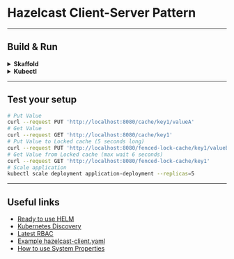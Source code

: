 # Hazelcast Client-Server Pattern
---
## Build & Run

<details>
  <summary><b>Skaffold</b></summary>

Execute Skaffold in dev mode
```bash
skaffold dev
```

</details>

<details>
  <summary><b>Kubectl</b></summary>

1. Build Docker image and Push
```bash
docker build -t bitxon/app-hz-client-server:latest .
docker push bitxon/app-hz-client-server:latest
```

2. Deploy to Kubernetes
```bash
# Apply hazelcast RBAC
kubectl apply -f k8s/hazelcast-rbac.yaml
# Create hazelcast configmap
kubectl apply -f k8s/hazelcast-configmap.yaml
# Expose hazelcast(5701) for discovery
kubectl apply -f k8s/hazelcast-service.yaml
# Create hazelcast deployment
kubectl apply -f k8s/hazelcast-deployment.yaml
# Create application deployment
kubectl apply -f k8s/app-deployment.yaml
# Expose application(8080)
kubectl apply -f k8s/app-service.yaml
```

3. Expose service port to local machine
```bash
kubectl port-forward service/application-service 8080:8080
```

Cleanup
```bash
kubectl delete -f k8s/app-service.yaml
kubectl delete -f k8s/app-deployment.yaml
kubectl delete -f k8s/hazelcast-deployment.yaml
kubectl delete -f k8s/hazelcast-service.yaml
kubectl delete -f k8s/hazelcast-configmap.yaml
kubectl delete -f k8s/hazelcast-rbac.yaml
```

</details>

---
## Test your setup
```bash
# Put Value
curl --request PUT 'http://localhost:8080/cache/key1/valueA'
# Get Value
curl --request GET 'http://localhost:8080/cache/key1'
# Put Value to Locked cache (5 seconds long)
curl --request PUT 'http://localhost:8080/fenced-lock-cache/key1/valueB'
# Get Value from Locked cache (max wait 6 seconds)
curl --request GET 'http://localhost:8080/fenced-lock-cache/key1'
# Scale application
kubectl scale deployment application-deployment --replicas=5
```

---
## Useful links
- [Ready to use HELM](https://docs.hazelcast.com/hazelcast/5.2/kubernetes/deploying-in-kubernetes#helm-chart)
- [Kubernetes Discovery](https://docs.hazelcast.com/hazelcast/5.2/kubernetes/kubernetes-auto-discovery.adoc)
- [Latest RBAC](https://raw.githubusercontent.com/hazelcast/hazelcast/master/kubernetes-rbac.yaml)
- [Example hazelcast-client.yaml](https://github.com/hazelcast/hazelcast/blob/master/hazelcast/src/main/resources/hazelcast-client-full-example.yaml)
- [How to use System Properties](https://docs.hazelcast.com/hazelcast/5.2/configuration/configuring-with-system-properties)
